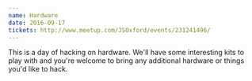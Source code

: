 ```yaml
---
name: Hardware
date: 2016-09-17
tickets: http://www.meetup.com/JSOxford/events/231241496/
---
```


This is a day of hacking on hardware. We'll have some interesting kits to play with and you're welcome to bring any additional hardware or things you'd like to hack.
